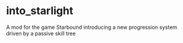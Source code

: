 # into_starlight
A mod for the game Starbound introducing a new progression system driven by a passive skill tree
